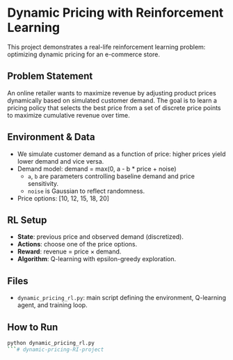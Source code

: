 
# Dynamic Pricing with Reinforcement Learning

This project demonstrates a real-life reinforcement learning problem: optimizing dynamic pricing for an e-commerce store.

## Problem Statement

An online retailer wants to maximize revenue by adjusting product prices dynamically based on simulated customer demand. The goal is to learn a pricing policy that selects the best price from a set of discrete price points to maximize cumulative revenue over time.

## Environment & Data

- We simulate customer demand as a function of price: higher prices yield lower demand and vice versa.
- Demand model: demand = max(0, a - b * price + noise)
    - `a`, `b` are parameters controlling baseline demand and price sensitivity.
    - `noise` is Gaussian to reflect randomness.
- Price options: [10, 12, 15, 18, 20]

## RL Setup

- **State**: previous price and observed demand (discretized).
- **Actions**: choose one of the price options.
- **Reward**: revenue = price × demand.
- **Algorithm**: Q-learning with epsilon-greedy exploration.

## Files

- `dynamic_pricing_rl.py`: main script defining the environment, Q-learning agent, and training loop.

## How to Run

```bash
python dynamic_pricing_rl.py
```# dynamic-pricing-RI-project

